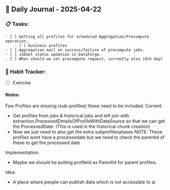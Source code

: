 ## 📝 Daily Journal - 2025-04-22

### 📋 Tasks:
	- [ ] Getting all profiles for scheduled Aggregation/Precompute operation.
		- [ ] business profiles 
	- [ ] Aggregation mail on success/failure of precompute jobs.
	- [ ] JobSet status updation in DataForge.
	- [ ] When should we set precompute request, currently also (6th day)

### 🔁 Habit Tracker:
- [ ] Exercise

#### Notes:
Few Profiles are missing (sub-profiles) these need to be included.
Current:
- Get profiles from jobs & historical jobs and left join with extraction.ProcessedDetailsOfProfileWithDataSource so that we can get the ProcessedDate. (This is used in the historical chunk creation)
- Now we just need to also get the extra subprofilesaliases NOTE: These profiles wont have a processedate but we need to check the parentid of these to get the processed date

Implementation:
- Maybe we should be putting profileId as ParentId for parent profiles.


Idea: 
- A place where people can publish data which is not accessible to ai 
